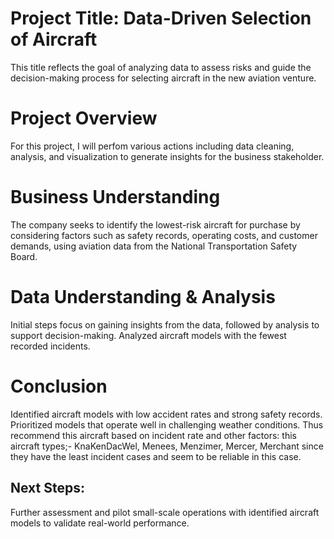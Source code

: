 # Project Title: Data-Driven Selection of Aircraft
This title reflects the goal of analyzing data to assess risks and guide the decision-making process for selecting aircraft in the new aviation venture.
# Project Overview
For this project, I will perfom various actions including data cleaning, analysis, and visualization to generate insights for the business stakeholder.
# Business Understanding
The company seeks to identify the lowest-risk aircraft for purchase by considering factors such as safety records, operating costs, and customer demands, using aviation data from the National Transportation Safety Board.
# Data Understanding & Analysis
Initial steps focus on gaining insights from the data, followed by analysis to support decision-making.
Analyzed aircraft models with the fewest recorded incidents.
# Conclusion
Identified aircraft models with low accident rates and strong safety records.
Prioritized models that operate well in challenging weather conditions.
Thus recommend this aircraft based on incident rate and other factors: this aircraft types;- KnaKenDacWel, Menees, Menzimer, Mercer, Merchant since they have the least incident cases and seem to be reliable in this case.
## Next Steps: 
Further assessment and pilot small-scale operations with identified aircraft models to validate real-world performance.
